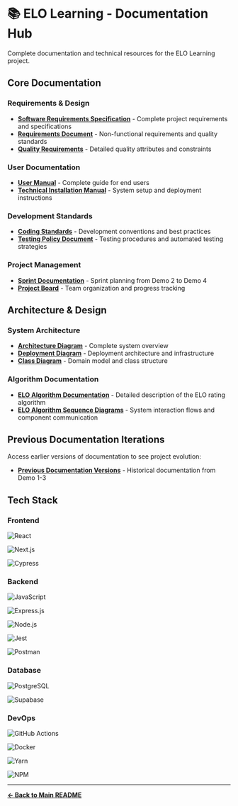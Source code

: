 # 📚 ELO Learning - Documentation Hub

Complete documentation and technical resources for the ELO Learning project.

## Core Documentation

### Requirements & Design

- **[Software Requirements Specification](DEMO%204/Architectural-Requirements.pdf)** - Complete project requirements and specifications
- **[Requirements Document](DEMO%204/Requirements-Document.pdf)** - Non-functional requirements and quality standards
- **[Quality Requirements](DEMO%204/Requirements-Document.pdf)** - Detailed quality attributes and constraints

### User Documentation

- **[User Manual](DEMO%204/User-Manual.pdf)** - Complete guide for end users
- **[Technical Installation Manual](DEMO%204/Technical-Installation-Manual.pdf)** - System setup and deployment instructions

### Development Standards

- **[Coding Standards](DEMO%204/Coding-Standards.pdf)** - Development conventions and best practices
- **[Testing Policy Document](DEMO%204/Security-Policy.pdf)** - Testing procedures and automated testing strategies

### Project Management

- **[Sprint Documentation](DEMO%204/Sprint%20Planning.pdf)** - Sprint planning from Demo 2 to Demo 4
- **[Project Board](https://github.com/orgs/COS301-SE-2025/projects/120)** - Team organization and progress tracking

## Architecture & Design

### System Architecture

- **[Architecture Diagram](DEMO%204/ELO%20Learning%20Architecture%20Diagram.pdf)** - Complete system overview
- **[Deployment Diagram](DEMO%204/Deployment-Model-ELO-Learning.pdf)** - Deployment architecture and infrastructure
- **[Class Diagram](DEMO%204/ELO%20Learning%20Domain%20Model.pdf)** - Domain model and class structure

### Algorithm Documentation

- **[ELO Algorithm Documentation](DEMO%204/ELO-Algorithm.pdf)** - Detailed description of the ELO rating algorithm
- **[ELO Algorithm Sequence Diagrams](DEMO%204/ELO%20Algorithm%20Sequence%20Diagrams.pdf)** - System interaction flows and component communication

## Previous Documentation Iterations

Access earlier versions of documentation to see project evolution:

- **[Previous Documentation Versions](../docs/)** - Historical documentation from Demo 1-3

## Tech Stack

### Frontend

![React](https://img.shields.io/badge/React-20232A?style=for-the-badge&logo=react&logoColor=61DAFB)

![Next.js](https://img.shields.io/badge/Next.js-000000?style=for-the-badge&logo=next.js&logoColor=white)

![Cypress](https://img.shields.io/badge/Cypress-17202C?style=for-the-badge&logo=cypress&logoColor=white)

### Backend

![JavaScript](https://img.shields.io/badge/JavaScript-F7DF1E?style=for-the-badge&logo=javascript&logoColor=black)

![Express.js](https://img.shields.io/badge/Express.js-404D59?style=for-the-badge)

![Node.js](https://img.shields.io/badge/Node.js-43853D?style=for-the-badge&logo=node.js&logoColor=white)

![Jest](https://img.shields.io/badge/Jest-C21325?style=for-the-badge&logo=jest&logoColor=white)

![Postman](https://img.shields.io/badge/Postman-FF6C37?style=for-the-badge&logo=postman&logoColor=white)

### Database

![PostgreSQL](https://img.shields.io/badge/PostgreSQL-316192?style=for-the-badge&logo=postgresql&logoColor=white)

![Supabase](https://img.shields.io/badge/Supabase-181818?style=for-the-badge&logo=supabase&logoColor=white)

### DevOps

![GitHub Actions](https://img.shields.io/badge/GitHub_Actions-2088FF?style=for-the-badge&logo=github-actions&logoColor=white)

![Docker](https://img.shields.io/badge/Docker-2496ED?style=for-the-badge&logo=docker&logoColor=white)

![Yarn](https://img.shields.io/badge/Yarn-2C8EBB?style=for-the-badge&logo=yarn&logoColor=white)

![NPM](https://img.shields.io/badge/npm-CB3837?style=for-the-badge&logo=npm&logoColor=white)

---

**[← Back to Main README](../readme.md)**
